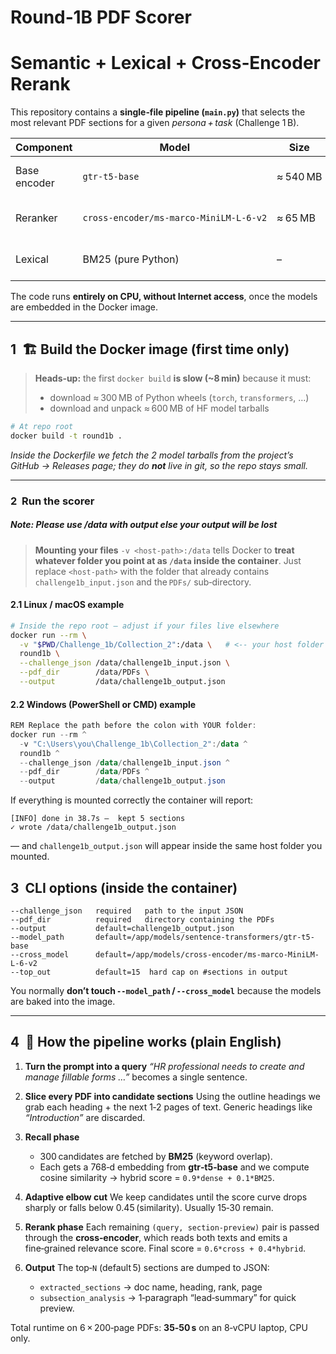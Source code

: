 # Round‑1B PDF Scorer  
Semantic + Lexical + Cross‑Encoder Rerank
========================================

This repository contains a **single‑file pipeline (`main.py`)** that selects the
most relevant PDF sections for a given *persona + task* (Challenge 1 B).

| Component | Model | Size | Purpose |
|-----------|-------|------|---------|
| Base encoder | `gtr‑t5‑base` | ≈ 540 MB | dense semantic recall |
| Reranker | `cross‑encoder/ms‑marco‑MiniLM‑L‑6‑v2` | ≈ 65 MB | pair‑wise relevance rerank |
| Lexical | BM25 (pure Python) | – | key‑term recall + tie‑breaker |

The code runs **entirely on CPU, without Internet access**, once the models are
embedded in the Docker image.

---

## 1  🏗 Build the Docker image (first time only)

> **Heads‑up:** the first `docker build` **is slow (~8 min)** because it must:
>
> * download ≈ 300 MB of Python wheels (`torch`, `transformers`, …)  
> * download and unpack ≈ 600 MB of HF model tarballs
>

```bash
# At repo root
docker build -t round1b .
````

*Inside the Dockerfile we fetch the 2 model tarballs from the project’s
GitHub → Releases page; they do **not** live in git, so the repo stays small.*

---

### 2  Run the scorer
##### Note: Please use /data with output else your output will be lost

> **Mounting your files**
> `-v <host‑path>:/data` tells Docker to **treat whatever folder you point at as `/data` inside the container**.
> Just replace `<host‑path>` with the folder that already contains
> `challenge1b_input.json` and the `PDFs/` sub‑directory.

#### 2.1 Linux / macOS example

```bash
# Inside the repo root – adjust if your files live elsewhere
docker run --rm \
  -v "$PWD/Challenge_1b/Collection_2":/data \   # <‑‑ your host folder
  round1b \
  --challenge_json /data/challenge1b_input.json \
  --pdf_dir        /data/PDFs \
  --output         /data/challenge1b_output.json
```

#### 2.2 Windows (PowerShell or CMD) example

```powershell
REM Replace the path before the colon with YOUR folder:
docker run --rm ^
  -v "C:\Users\you\Challenge_1b\Collection_2":/data ^
  round1b ^
  --challenge_json /data/challenge1b_input.json ^
  --pdf_dir        /data/PDFs ^
  --output         /data/challenge1b_output.json
```

If everything is mounted correctly the container will report:

```
[INFO] done in 38.7s –  kept 5 sections
✓ wrote /data/challenge1b_output.json
```

— and `challenge1b_output.json` will appear inside the same host folder you
mounted.

## 3  CLI options (inside the container)

```
--challenge_json   required   path to the input JSON
--pdf_dir          required   directory containing the PDFs
--output           default=challenge1b_output.json
--model_path       default=/app/models/sentence-transformers/gtr-t5-base
--cross_model      default=/app/models/cross-encoder/ms-marco-MiniLM-L-6-v2
--top_out          default=15  hard cap on #sections in output
```

You normally **don’t touch `--model_path` / `--cross_model`** because the models
are baked into the image.

---

## 4  🚀 How the pipeline works (plain English)

1. **Turn the prompt into a query**
   *“HR professional needs to create and manage fillable forms …”* becomes a
   single sentence.

2. **Slice every PDF into candidate sections**
   Using the outline headings we grab each heading + the next 1‑2 pages of text.
   Generic headings like *“Introduction”* are discarded.

3. **Recall phase**

   * 300 candidates are fetched by **BM25** (keyword overlap).
   * Each gets a 768‑d embedding from **gtr‑t5‑base** and we compute cosine
     similarity → hybrid score = `0.9*dense + 0.1*BM25`.

4. **Adaptive elbow cut**
   We keep candidates until the score curve drops sharply or falls below
   0.45 (similarity). Usually 15‑30 remain.

5. **Rerank phase**
   Each remaining `(query, section‑preview)` pair is passed through the
   **cross‑encoder**, which reads both texts and emits a fine‑grained relevance
   score.
   Final score = `0.6*cross + 0.4*hybrid`.

6. **Output**
   The top‑`N` (default 5) sections are dumped to JSON:

   * `extracted_sections` → doc name, heading, rank, page
   * `subsection_analysis` → 1‑paragraph “lead‑summary” for quick preview.

Total runtime on 6 × 200‑page PDFs: **35‑50 s** on an 8‑vCPU laptop, CPU only.
